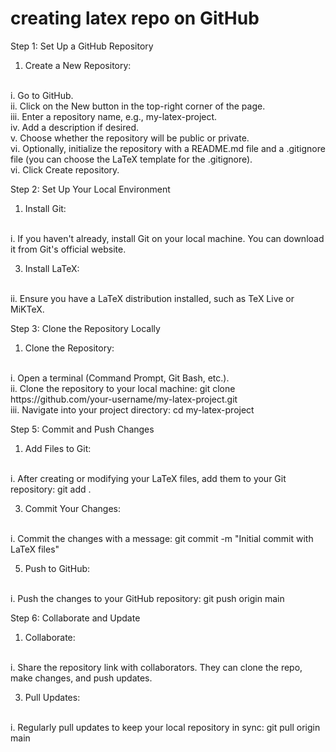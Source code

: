 
# creating latex repo on GitHub

Step 1: Set Up a GitHub Repository
<br>
1. Create a New Repository:
 <br>
i. Go to GitHub.
<br>
ii. Click on the New button in the top-right corner of the page.
<br>
iii. Enter a repository name, e.g., my-latex-project.
<br>
iv. Add a description if desired.
<br>
v. Choose whether the repository will be public or private.
<br>
vi. Optionally, initialize the repository with a README.md file and a .gitignore file (you can choose the LaTeX template for the .gitignore).
<br>
vi. Click Create repository.
<br>


Step 2: Set Up Your Local Environment
<br>

1. Install Git:
<br>
i. If you haven't already, install Git on your local machine. You can download it from Git's official website.
<br>

3. Install LaTeX:
 <br>
ii. Ensure you have a LaTeX distribution installed, such as TeX Live or MiKTeX.
<br>


Step 3: Clone the Repository Locally
<br>

1. Clone the Repository:
 <br>
i. Open a terminal (Command Prompt, Git Bash, etc.).
<br>
ii. Clone the repository to your local machine: git clone https://github.com/your-username/my-latex-project.git
<br>
iii. Navigate into your project directory: cd my-latex-project
<br>


Step 5: Commit and Push Changes
<br>

1. Add Files to Git:
 <br>
i. After creating or modifying your LaTeX files, add them to your Git repository: git add .
<br>

3. Commit Your Changes:
 <br>
i. Commit the changes with a message: git commit -m "Initial commit with LaTeX files"
<br>

5. Push to GitHub:
 <br>
i. Push the changes to your GitHub repository: git push origin main
<br>


Step 6: Collaborate and Update
<br>

1. Collaborate:
<br>
i. Share the repository link with collaborators. They can clone the repo, make changes, and push updates.
<br>

3. Pull Updates:
 <br>
i. Regularly pull updates to keep your local repository in sync: git pull origin main

